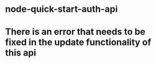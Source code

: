 # node-quick-start-auth-api

# There is an error that needs to be fixed in the update functionality of this api